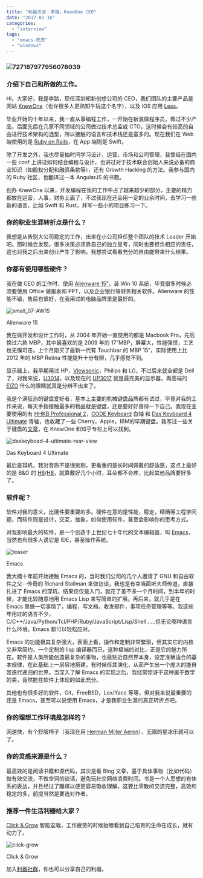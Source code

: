 ```yaml
---
title: "利器访谈｜李路，KnewOne CEO"
date: "2017-02-16"
categories: 
  - "interview"
tags: 
  - "emacs-死忠"
  - "windows"
---
```


### **​![727187977956078039](/images/60076-1820x1024.jpg)**

### **介绍下自己和所做的工作。**

Hi，大家好，我是李路，现任深圳知新创想公司的 CEO，我们团队的主要产品是网站 [KnewOne](https://knewone.com/)（也许很多人更熟知牛玩这个名字），以及 iOS 应用 [Less](https://itunes.apple.com/us/app/less-yin-he-xi-hao-wu-zhi-nan/id1016411845?...)。

毕业开始的十年以来，我一直从事编程工作，一开始在新浪做程序员，做过不少产品，后面先后在几家不同领域的公司做过技术总监或 CTO，这时候会有较高的自由进行技术架构的选型，所以接触的语言和技术栈还是蛮多的。现在我们在 Web 端使用的是 [Ruby on Rails](https://rubyonrails.org/)，在 App 端则是 Swift。

除了开发之外，我也尽量抽时间学习设计，运营，市场和公司管理，我曾经在国内一些 conf 上讲过如何结合编程与设计，也讲过对于技术联合创始人来说必备的商业知识（如股权分配和融资条款等），还有 Growth Hacking 的方法。我参与国内的 Ruby 社区，也翻译过一本 AngularJS 的书籍。

创办 KnewOne 以来，开发编程在我的工作中占了越来越少的部分，主要的精力都放在运营，人事，财务上面了，不过我现在还会用一定的业余时间，去学习一些新的语言，比如 Swift 和 Rust，并写一些小的项目练习一下。

### **你的职业生涯转折点是什么？**

我想是从告别大公司稳定的工作，出来在小公司担任整个团队的技术 Leader 开始吧。那时候会发现，很多决策必须靠自己的独立思考，同时也要担负相应的责任，这也对我之后出来创业产生了影响，我想尝试看看充分的自由能带来什么结果。

### **你都有使用哪些硬件？**

我在做 CEO 的工作时，使用 [Alienware 15”](https://china.dell.com/cn/p/alienware-15/pd)，装 Win 10 系统，毕竟很多时候必须要使用 Office 做报表和 PPT，以及企业银行等财务相关软件。Alienware 的性能不错，售后也很好，在我用过的电脑品牌里是最好的。

![small_07-AW15](/images/84653.jpg)

Alienware 15

我在做开发和设计工作时，从 2004 年开始一直使用的都是 Macbook Pro，先后换过六款 MBP，其中最喜欢的是 2009 年的 17”MBP，屏幕大，性能强悍，工艺也无懈可击。上个月刚买了最新一代有 Touchbar 的 MBP 15”，实际使用上比 2012 年的 MBP Retina 性能提升十分有限，几乎感觉不到。

显示器上，我早期用过 HP，[Viewsonic](https://www.viewsonic.com.cn/)，Philips 和 LG，不过后来就全都是 Dell 了，对我来说，[U3014](https://item.jd.com/823094.html)，以及现在的 [UP3017](https://accessories.ap.dell.com/sna/productdetail.aspx?c=cn&cs=cndhs1&l=zh&s=dhs&sku=210-AIVU&redirect=1) 就是最完美的显示器，再高端的 [EIZO](https://www.jd.com/pinpai/688-19602.html) 什么的眼睛就真是分辨不出来了。

我是个满狂热的键盘爱好者，基本上主要的机械键盘品牌都有试过，毕竟对我的工作来说，每天手指接触最多的物品就是键盘，还是要好好善待一下自己。我现在主要使用的有 [HHKB Professional 2](https://knewone.com/things/hhkb-pro-2)，[CODE Keyboard](https://codekeyboards.com/) 白轴 和 [Das Keyboard 4 Ultimate](https://www.daskeyboard.com/daskeyboard-4-ultimate/) 青轴，也收藏了一些 Cherry，Apple，IBM的早期键盘。我写过一些关于键盘的[文章](https://knewone.com/entries/571cbb61e539ea15910003cf)，在 KnewOne 和知乎专栏上可以找到。

![daskeyboad-4-ultimate-rear-view](/images/50163.jpg)

Das Keyboard 4 Ultimate

最后是耳机，我对音质不是很挑剔，更看重的是长时间佩戴的舒适感，这点上最好的是 B&O 的 [H6](https://www.beoplay.com/products/beoplayh6)/[H8](https://www.beoplay.com/products/beoplayh8)，就算戴好几个小时，耳朵都不会疼，比起其他品牌要好多了。

### **软件呢？**

软件对我的意义，比硬件要重要的多。硬件在意的是性能，稳定，精确等工程学问题，而软件则是设计，交互，抽象，如何使用软件，甚至会影响你的思考方式。

对我影响最大的软件，是一个创造于上世纪七十年代的文本编辑器，叫 [Emacs](https://www.gnu.org/s/emacs)，当然也有很多人说它是 IDE，甚至操作系统。

![teaser](/images/43586.png)

Emacs

我大概十年前开始接触 Emacs 的，当时我们公司的几个人邀请了 GNU 和自由软件之父--传奇的 Richard Stallman 来做访谈，我也是有幸当面听大师传道，直接扎进了 Emacs 的深坑，结果仅仅是入门，就花了差不多一个月时间，到半年的时候，才能比较随意地用 Emacs Lisp 来写简单的扩展。再后来，就几乎是在 Emacs 里做一切事情了，编程，写文档，收发邮件，事项任务管理等等。我这些年用过的语言不少，C/C++/Java/Python/Tcl/PHP/Ruby/JavaScript/Lisp/Shell......但无论哪种语言什么环境，Emacs 都可以轻松应对。

Emacs 的功能极其复杂强大，表面上看，操作和定制非常繁琐，但其实它的内核又非常简约，一个定制的 lisp 编译器而已，这种极端的对比，正是它的魅力所在。软件是人类所能创造最复杂的事物，也最贴近自然界本身，设定准确适合的基本规律，在此基础上一层层地搭建，有时候任其演化，从而产生出一个庞大的能自我迭代递归的世界。当深入了解 Emacs 的实现之后，我经常惊讶于这种属于数学的美，竟然能在软件上体现的如此充分。

其他也有很多好的软件，Git，FreeBSD，Lex/Yacc 等等，但对我来说最重要的还是 Emacs，甚至可以说使用 Emacs，才是我职业生涯的真正转折点吧。

### **你的理想工作环境是怎样的？**

网速快，有个舒服椅子（我现在用 [Herman Miller Aeron](https://www.hermanmiller.cn/products/seating/performance-work-chairs/aeron-chairs.html)），无限的星冰乐就可以了。

### **你的灵感来源是什么？**

最高效的是阅读书籍和源代码，其次是看 Blog 文章，基于具体事物（比如代码）做有效交流，不做空洞的谈话，避免玩社交网络浪费时间。书是一个人思想的有体系的表达，并且经过了雕琢以便更容易吸收理解，这要比零散的交流完整，高效和稳定的多，前提当然是要选对作者。

### **推荐一件生活利器给大家？**

[Click & Grow](https://www.clickandgrow.com/) 智能盆栽，工作疲劳的时候抬眼看到自己培育的生命在成长，就有动力了。

![click-grow](/images/44322.jpg)

Click & Grow

加入[利器社群](https://liqi.io/community/)，你也可以分享自己的利器。
